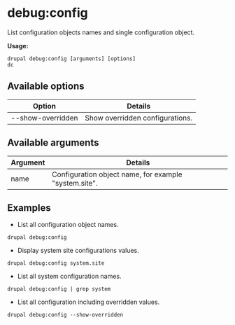 # debug:config
List configuration objects names and single configuration object.

**Usage:**
```
drupal debug:config [arguments] [options]
dc
```

## Available options
Option | Details
-------|-------------
--show-overridden | Show overridden configurations.

## Available arguments
Argument | Details
---------|-------------
name | Configuration object name, for example "system.site".

## Examples
* List all configuration object names.
```
drupal debug:config
```
* Display system site configurations values.
```
drupal debug:config system.site
```
* List all system configuration names.
```
drupal debug:config | grep system
```
* List all configuration including overridden values.
```
drupal debug:config --show-overridden
```
